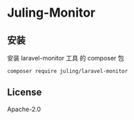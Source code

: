 # Juling-Monitor

## 安装

安装 laravel-monitor 工具 的 composer 包

```
composer require juling/laravel-monitor
```

## License

Apache-2.0
